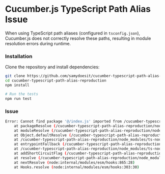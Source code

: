 # Cucumber.js TypeScript Path Alias Issue

When using TypeScript path aliases (configured in `tsconfig.json`), Cucumber.js does not correctly resolve these paths, resulting in module resolution errors during runtime.

### Installation

Clone the repository and install dependencies:

```bash
git clone https://github.com/samydoesit/cucumber-typescript-path-alias-reproduction.git
cd cucumber-typescript-path-alias-reproduction
npm install

# Run the tests
npm run test
```

### Issue

```bash
Error: Cannot find package '@/index.js' imported from /cucumber-typescript-path-alias-reproduction/features/step_definitions/steps.ts
    at packageResolve (/cucumber-typescript-path-alias-reproduction/node_modules/ts-node/dist-raw/node-internal-modules-esm-resolve.js:757:9)
    at moduleResolve (/cucumber-typescript-path-alias-reproduction/node_modules/ts-node/dist-raw/node-internal-modules-esm-resolve.js:798:18)
    at Object.defaultResolve (/cucumber-typescript-path-alias-reproduction/node_modules/ts-node/dist-raw/node-internal-modules-esm-resolve.js:912:11)
    at /cucumber-typescript-path-alias-reproduction/node_modules/ts-node/src/esm.ts:218:35
    at entrypointFallback (/cucumber-typescript-path-alias-reproduction/node_modules/ts-node/src/esm.ts:168:34)
    at /cucumber-typescript-path-alias-reproduction/node_modules/ts-node/src/esm.ts:217:14
    at addShortCircuitFlag (/cucumber-typescript-path-alias-reproduction/node_modules/ts-node/src/esm.ts:409:21)
    at resolve (/cucumber-typescript-path-alias-reproduction/node_modules/ts-node/src/esm.ts:197:12)
    at nextResolve (node:internal/modules/esm/hooks:865:28)
    at Hooks.resolve (node:internal/modules/esm/hooks:303:30)
```
